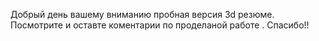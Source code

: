 Добрый день вашему вниманию пробная версия 3d резюме.
Посмотрите и оставте коментарии по проделаной работе .
Спасибо!!
